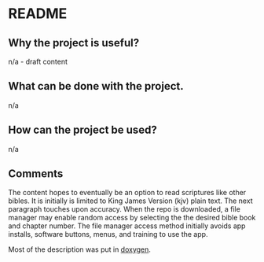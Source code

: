# README

## Why the project is useful? 

n/a - draft content

## What can be done with the project. 

n/a

## How can the project be used? 

n/a

## Comments

The content hopes to eventually be an option to read scriptures like other bibles. It is initially is limited to King James Version (kjv) plain text. The next paragraph touches upon accuracy. When the repo is downloaded, a file manager may enable random access by selecting the the desired bible book and chapter number. The file manager access method initially avoids app installs, software buttons, menus, and training to use the app.

Most of the description was put in [doxygen](https://sword-2.github.io/library/html/html).
